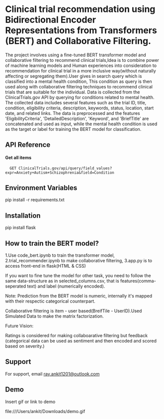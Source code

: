 
# Clinical trial recommendation using Bidirectional Encoder Representations from Transformers (BERT) and Collaborative Filtering.

The project involves using a fine-tuned BERT transformer model and collaborative filtering to recommend clinical trials,Idea is to combine power of machine learning models and Human experiences into consideration to recommendation for clinical trial in a more inclusive way(without naturally affecting or segregating them).User gives in search query which is classified into a mental health condition, This condition as query is then used along with collaborative filtering techniques to recommend clinical trials that are suitable for the individual. Data is collected from the ClinicalTrials.gov API by querying for conditions related to mental health. The collected data includes several features such as the trial ID, title, condition, eligibility criteria, description, keywords, status, location, start date, and related links. The data is preprocessed and the features 'EligibilityCriteria', 'DetailedDescription', 'Keyword', and 'BriefTitle' are concatenated and used as input, while the mental health condition is used as the target or label for training the BERT model for classification.


## API Reference

#### Get all items

```http
  GET ClinicalTrials.gov/api/query/field_values?expr=Anxiety+Autism+Schizophrenia&field=Condition
```


## Environment Variables

pip install -r requirements.txt
## Installation

pip install flask

    
## How to train the BERT model?

[](https://linktodocumentation)


1.Use code_bert.ipynb to train the transformer model, 
2.trial_recommender.ipynb to make collaborative filtering,
3.app.py is to access front-end in flask(HTML & CSS)

If you want to fine tune the model for other task, you need to follow the same data-structure as in selected_columns.csv, that is features(comma-seperated text) and label (numerically encoded).

Note: Prediction from the BERT model is numeric, internally it's mapped with their respectic categorical counterpart.

Collaborative filtering is item - user based(BreifTile - UserID).Used Simulated Data to make the matrix factorization.

Future Vision:

Ratings is considered for making collaboarative filtering but feedback (categorical data can be used as sentiment and then encoded and scored based on severity.)




## Support

For support, email ray.ankit1201@outlook.com


## Demo

Insert gif or link to demo

file:///Users/ankit/Downloads/demo.gif
